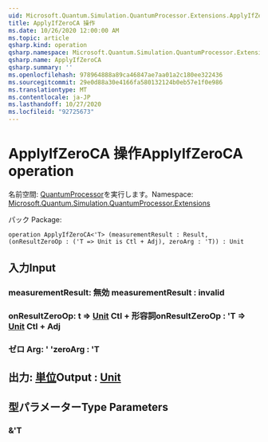 ```yaml
---
uid: Microsoft.Quantum.Simulation.QuantumProcessor.Extensions.ApplyIfZeroCA
title: ApplyIfZeroCA 操作
ms.date: 10/26/2020 12:00:00 AM
ms.topic: article
qsharp.kind: operation
qsharp.namespace: Microsoft.Quantum.Simulation.QuantumProcessor.Extensions
qsharp.name: ApplyIfZeroCA
qsharp.summary: ''
ms.openlocfilehash: 978964888a89ca46847ae7aa01a2c180ee322436
ms.sourcegitcommit: 29e0d88a30e4166fa580132124b0eb57e1f0e986
ms.translationtype: MT
ms.contentlocale: ja-JP
ms.lasthandoff: 10/27/2020
ms.locfileid: "92725673"
---
```

# <a name="applyifzeroca-operation"></a><span data-ttu-id="af446-102">ApplyIfZeroCA 操作</span><span class="sxs-lookup"><span data-stu-id="af446-102">ApplyIfZeroCA operation</span></span>

<span data-ttu-id="af446-103">名前空間: [QuantumProcessor](xref:Microsoft.Quantum.Simulation.QuantumProcessor.Extensions)を実行します。</span><span class="sxs-lookup"><span data-stu-id="af446-103">Namespace: [Microsoft.Quantum.Simulation.QuantumProcessor.Extensions](xref:Microsoft.Quantum.Simulation.QuantumProcessor.Extensions)</span></span>

<span data-ttu-id="af446-104">パック [](https://nuget.org/packages/)</span><span class="sxs-lookup"><span data-stu-id="af446-104">Package: [](https://nuget.org/packages/)</span></span>




```qsharp
operation ApplyIfZeroCA<'T> (measurementResult : Result, (onResultZeroOp : ('T => Unit is Ctl + Adj), zeroArg : 'T)) : Unit
```


## <a name="input"></a><span data-ttu-id="af446-105">入力</span><span class="sxs-lookup"><span data-stu-id="af446-105">Input</span></span>

### <a name="measurementresult--__invalidresult__"></a><span data-ttu-id="af446-106">measurementResult: __無効 <Result>__</span><span class="sxs-lookup"><span data-stu-id="af446-106">measurementResult : __invalid<Result>__</span></span>




### <a name="onresultzeroop--t--unit-ctl--adj"></a><span data-ttu-id="af446-107">onResultZeroOp: t => [Unit](xref:microsoft.quantum.lang-ref.unit) Ctl + 形容詞</span><span class="sxs-lookup"><span data-stu-id="af446-107">onResultZeroOp : 'T => [Unit](xref:microsoft.quantum.lang-ref.unit) Ctl + Adj</span></span>




### <a name="zeroarg--t"></a><span data-ttu-id="af446-108">ゼロ Arg: ' '</span><span class="sxs-lookup"><span data-stu-id="af446-108">zeroArg : 'T</span></span>





## <a name="output--unit"></a><span data-ttu-id="af446-109">出力: [単位](xref:microsoft.quantum.lang-ref.unit)</span><span class="sxs-lookup"><span data-stu-id="af446-109">Output : [Unit](xref:microsoft.quantum.lang-ref.unit)</span></span>



## <a name="type-parameters"></a><span data-ttu-id="af446-110">型パラメーター</span><span class="sxs-lookup"><span data-stu-id="af446-110">Type Parameters</span></span>

### <a name="t"></a><span data-ttu-id="af446-111">&</span><span class="sxs-lookup"><span data-stu-id="af446-111">'T</span></span>

